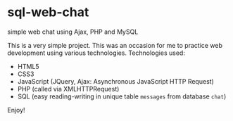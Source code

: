 # sql-web-chat
simple web chat using Ajax, PHP and MySQL

This is a very simple project. This was an occasion for me to practice web development using various technologies.
Technologies used:
  - HTML5
  - CSS3
  - JavaScript (JQuery, Ajax: Asynchronous JavaScript HTTP Request)
  - PHP (called via XMLHTTPRequest)
  - SQL (easy reading-writing in unique table `messages` from database `chat`)
  
Enjoy!

